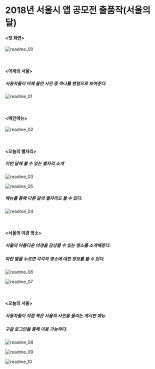 # 2018년 서울시 앱 공모전 출품작(서울의 달)

#### <첫 화면>
![readme_00](https://github.com/Eumji/Seoul-Bammm-v2/blob/master/img/readme_00.jpg?raw=true)

<br>

#### <어제의 서울>
##### 사용자들이 어제 올린 사진 중 하나를 랜덤으로 보여준다. 
![readme_01](https://github.com/Eumji/Seoul-Bammm-v2/blob/master/img/readme_01.jpg?raw=true)

<br>

#### <메인메뉴>
![readme_02](https://github.com/Eumji/Seoul-Bammm-v2/blob/master/img/readme_02.jpg?raw=true)

<br>

#### <오늘의 별자리>
##### 이번 달에 볼 수 있는 별자리 소개
![readme_03](https://github.com/Eumji/Seoul-Bammm-v2/blob/master/img/readme_03.jpg?raw=true)

![readme_05](https://github.com/Eumji/Seoul-Bammm-v2/blob/master/img/readme_05.jpg?raw=true)

##### 메뉴를 통해 다른 달의 별자리도 볼 수 있다.
![readme_04](https://github.com/Eumji/Seoul-Bammm-v2/blob/master/img/readme_04.jpg?raw=true)

<br>

#### <서울의 야경 명소>
##### 서울의 아름다운 야경을 감상할 수 있는 명소를 소개해준다.
##### 파란 별을 누르면 각각의 명소에 대한 정보를 볼 수 있다.
![readme_06](https://github.com/Eumji/Seoul-Bammm-v2/blob/master/img/readme_06.jpg?raw=true)

![readme_07](https://github.com/Eumji/Seoul-Bammm-v2/blob/master/img/readme_07.jpg?raw=true)

<br>

#### <오늘의 서울>
##### 사용자들이 직접 찍은 서울의 사진을 올리는 게시판 메뉴
##### 구글 로그인을 통해 이용 가능하다.
![readme_08](https://github.com/Eumji/Seoul-Bammm-v2/blob/master/img/readme_08.jpg?raw=true)

![readme_09](https://github.com/Eumji/Seoul-Bammm-v2/blob/master/img/readme_09.jpg?raw=true)

![readme_10](https://github.com/Eumji/Seoul-Bammm-v2/blob/master/img/readme_10.jpg?raw=true)

<br>
